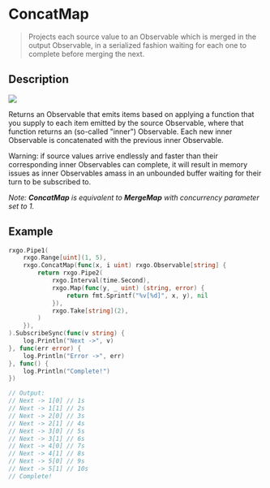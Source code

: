 # ConcatMap

> Projects each source value to an Observable which is merged in the output Observable, in a serialized fashion waiting for each one to complete before merging the next.

## Description

![](https://rxjs.dev/assets/images/marble-diagrams/concatMap.png)

Returns an Observable that emits items based on applying a function that you supply to each item emitted by the source Observable, where that function returns an (so-called "inner") Observable. Each new inner Observable is concatenated with the previous inner Observable.

Warning: if source values arrive endlessly and faster than their corresponding inner Observables can complete, it will result in memory issues as inner Observables amass in an unbounded buffer waiting for their turn to be subscribed to.

_Note: **ConcatMap** is equivalent to **MergeMap** with concurrency parameter set to 1._

## Example

```go
rxgo.Pipe1(
    rxgo.Range[uint](1, 5),
    rxgo.ConcatMap(func(x, i uint) rxgo.Observable[string] {
        return rxgo.Pipe2(
            rxgo.Interval(time.Second),
            rxgo.Map(func(y, _ uint) (string, error) {
                return fmt.Sprintf("%v[%d]", x, y), nil
            }),
            rxgo.Take[string](2),
        )
    }),
).SubscribeSync(func(v string) {
    log.Println("Next ->", v)
}, func(err error) {
    log.Println("Error ->", err)
}, func() {
    log.Println("Complete!")
})

// Output:
// Next -> 1[0] // 1s
// Next -> 1[1] // 2s
// Next -> 2[0] // 3s
// Next -> 2[1] // 4s
// Next -> 3[0] // 5s
// Next -> 3[1] // 6s
// Next -> 4[0] // 7s
// Next -> 4[1] // 8s
// Next -> 5[0] // 9s
// Next -> 5[1] // 10s
// Complete!
```
